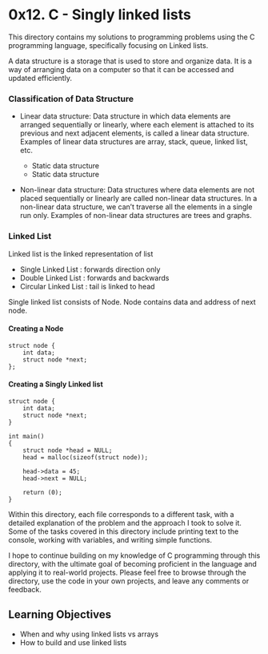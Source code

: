# 0x12. C - Singly linked lists

This directory contains my solutions to programming problems using the C programming language, specifically focusing on Linked lists.

A data structure is a storage that is used to store and organize data. It is a way of arranging data on a computer so that it can be accessed and updated efficiently.

### Classification of Data Structure

- Linear data structure: Data structure in which data elements are arranged sequentially or linearly, where each element is attached to its previous and next adjacent elements, is called a linear data structure. 
Examples of linear data structures are array, stack, queue, linked list, etc.

	- Static data structure
	- Static data structure

- Non-linear data structure: Data structures where data elements are not placed sequentially or linearly are called non-linear data structures. In a non-linear data structure, we can’t traverse all the elements in a single run only. 
Examples of non-linear data structures are trees and graphs.

### Linked List

Linked list is the linked representation of list

- Single Linked List : forwards direction only
- Double Linked List : forwards and backwards
- Circular Linked List : tail is linked to head

Single linked list consists of Node. Node contains data and address of next node.

#### Creating a Node

```
struct node {
	int data;
	struct node *next;
};
```

#### Creating a Singly Linked list


```
struct node {
	int data;
	struct node *next;
}

int main()
{
	struct node *head = NULL;
	head = malloc(sizeof(struct node));

	head->data = 45;
	head->next = NULL;

	return (0);	
}
```

Within this directory, each file corresponds to a different task, with a detailed explanation of the problem and the approach I took to solve it. Some of the tasks covered in this directory include printing text to the console, working with variables, and writing simple functions.

I hope to continue building on my knowledge of C programming through this directory, with the ultimate goal of becoming proficient in the language and applying it to real-world projects. Please feel free to browse through the directory, use the code in your own projects, and leave any comments or feedback.

## Learning Objectives

- When and why using linked lists vs arrays
- How to build and use linked lists
